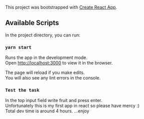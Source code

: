 This project was bootstrapped with [Create React App](https://github.com/facebook/create-react-app).

## Available Scripts

In the project directory, you can run:

### `yarn start`

Runs the app in the development mode.<br />
Open [http://localhost:3000](http://localhost:3000) to view it in the browser.

The page will reload if you make edits.<br />
You will also see any lint errors in the console.

### `Test the task`

In the top input field write fruit and press enter.<br />
Unfortunately this is my first app in react so please have mercy :)<br />
Total dev time is around 4 hours. ...enjoy
